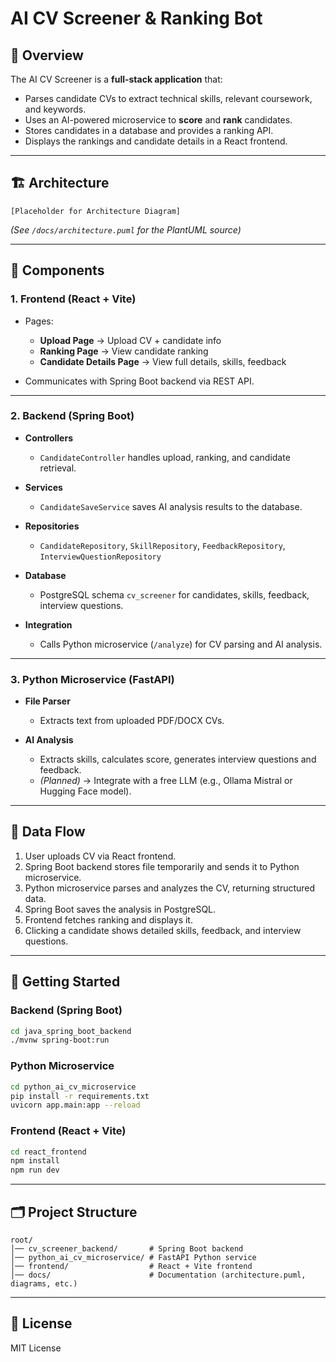 # AI CV Screener & Ranking Bot

## 📌 Overview
The AI CV Screener is a **full-stack application** that:
- Parses candidate CVs to extract technical skills, relevant coursework, and keywords.
- Uses an AI-powered microservice to **score** and **rank** candidates.
- Stores candidates in a database and provides a ranking API.
- Displays the rankings and candidate details in a React frontend.

---

## 🏗️ Architecture

```plaintext
[Placeholder for Architecture Diagram]
````

*(See `/docs/architecture.puml` for the PlantUML source)*

---

## 🔹 Components

### 1. **Frontend (React + Vite)**

* Pages:

  * **Upload Page** → Upload CV + candidate info
  * **Ranking Page** → View candidate ranking
  * **Candidate Details Page** → View full details, skills, feedback
* Communicates with Spring Boot backend via REST API.

---

### 2. **Backend (Spring Boot)**

* **Controllers**

  * `CandidateController` handles upload, ranking, and candidate retrieval.
* **Services**

  * `CandidateSaveService` saves AI analysis results to the database.
* **Repositories**

  * `CandidateRepository`, `SkillRepository`, `FeedbackRepository`, `InterviewQuestionRepository`
* **Database**

  * PostgreSQL schema `cv_screener` for candidates, skills, feedback, interview questions.
* **Integration**

  * Calls Python microservice (`/analyze`) for CV parsing and AI analysis.

---

### 3. **Python Microservice (FastAPI)**

* **File Parser**

  * Extracts text from uploaded PDF/DOCX CVs.
* **AI Analysis**

  * Extracts skills, calculates score, generates interview questions and feedback.
  * *(Planned)* → Integrate with a free LLM (e.g., Ollama Mistral or Hugging Face model).

---

## 🔌 Data Flow

1. User uploads CV via React frontend.
2. Spring Boot backend stores file temporarily and sends it to Python microservice.
3. Python microservice parses and analyzes the CV, returning structured data.
4. Spring Boot saves the analysis in PostgreSQL.
5. Frontend fetches ranking and displays it.
6. Clicking a candidate shows detailed skills, feedback, and interview questions.

---

## 🚀 Getting Started

### **Backend (Spring Boot)**

```bash
cd java_spring_boot_backend
./mvnw spring-boot:run
```

### **Python Microservice**

```bash
cd python_ai_cv_microservice
pip install -r requirements.txt
uvicorn app.main:app --reload
```

### **Frontend (React + Vite)**

```bash
cd react_frontend
npm install
npm run dev
```

---

## 🗂️ Project Structure

```
root/
│── cv_screener_backend/       # Spring Boot backend
│── python_ai_cv_microservice/ # FastAPI Python service
│── frontend/                  # React + Vite frontend
│── docs/                      # Documentation (architecture.puml, diagrams, etc.)
```

---

## 📜 License

MIT License
